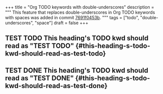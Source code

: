 +++
title = "Org TODO keywords with double-underscores"
description = """
  This feature that replaces double-underscores in Org TODO keywords
  with spaces was added in commit [7691f0453b](https://github.com/kaushalmodi/ox-hugo/commit/7691f0453b).
  """
tags = ["todo", "double-underscores", "space"]
draft = false
+++

## <span class="org-todo todo TEST__TODO">TEST TODO</span> This heading's TODO kwd should read as "TEST TODO" {#this-heading-s-todo-kwd-should-read-as-test-todo}


## <span class="org-todo done TEST__DONE">TEST DONE</span> This heading's TODO kwd should read as "TEST DONE" {#this-heading-s-todo-kwd-should-read-as-test-done}
